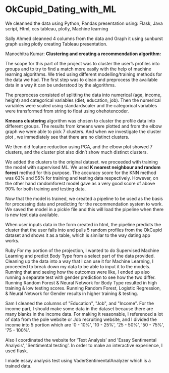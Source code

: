 # OkCupid_Dating_with_ML

We cleanned the data using Python, Pandas
presentation using:
Flask, Java script, Html, ccs
tableau, plotly, Machine learning

Sally Ahmed
cleanned 4 columns from the data and Graph it
using sunburst graph using plotly 
creating Tableau presentation.

Manochitra Kumar: **Clustering and creating a recommendation algorithm:**

The scope for this part of the project was to cluster the user’s profiles into groups and to try to find a match more easily with the help of machine learning algorithms. We tried using different modelling/training methods for the data we had.
The first step was to clean and preprocess the available data in a way it can be understood by the algorithms. 

The preprocess consisted of splitting the data into numerical (age, income, height) and categorical variables (diet, education, job). Then the numerical variables were scaled using standardscaler and the categorical variables were transformed from string to float using ohehotencoder.

**Kmeans clustering** algorithm was chosen to cluster the profile data into different groups. The results from kmeans were plotted and from the elbow graph we were able to pick 7 clusters.  And when we investigate the cluster plot , we immediately see that there are no distinct clusters.

We then did feature reduction using PCA, and the elbow plot showed 7 clusters, and the cluster plot also didn’t show much distinct clusters.

We added the clusters to the original dataset. we proceeded with training the model with supervised ML.
We used **K nearest neighbour and random forest** method for this purpose. The accuracy score for the KNN method was 63% and 55% for training and testing data respectively. However, on the other hand randomforest model gave as a very good score of above 90% for both training and testing data.

Now that the model is trained, we created a pipeline to be used as the basis for processing data and predicting for the recommendation system to work. We saved the model in a pickle file and this will load the pipeline when there is new test data available.

When user inputs data in the form created in html, the pipeline predicts the cluster that the user falls into and pulls 5 random profiles from the OkCupid dataset and shows it as a table, which is similar to the way dating app works.




Ruby
For my portion of the projection, I wanted to do Supervised Machine Learning and predict Body Type from a select part of the data provided. Cleaning up the data into a way that I can use
it for Machine Learning, I proceeded to  break down my data to be able to input it to the models. Running that and seeing how the outcomes were like,
I ended up also running a separate test with gender prediction to see how the two differ. Running Random Forest & Neural Network for Body Type resulted in high training & low testing scores. Running Random Forest, Logistic Regression, & Neural Network for Gender results in higher training & testing. 


Sam
I cleaned the columns of "Education", "Job", and "Income". For the income part, I should make some data in the dataset because there are many blanks in the income data. For making it reasonable, I referenced a lot of data from the pole website or Job recruiting website, and I divided the income into 5 portion which are '0 - 10%', '10 - 25%', '25 - 50%', '50 - 75%', '75 - 100%'. 

Also I coordinated the website for 'Text Analysis' and 'Essay Sentimental Analysis', 'Sentimental testing'. In order to make an interactive experience, I used flask. 

I made essay analysis test using VaderSentimentalAnalyzer which is a trained data. 
